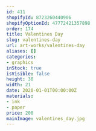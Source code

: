 ```yaml
---
id: 411
shopifyId: 8723260440906
shopifyOptionId: 47772421357898
order: 174
title: Valentines Day
slug: valentines-day
url: art-works/valentines-day
aliases: []
categories:
- graphics
inStock: true
isVisible: false
height: 30
width: 21
date: 2020-01-01T00:00:00Z
materials:
- ink
- paper
price: 200
mainImage: valentines_day.jpg
---
```

